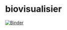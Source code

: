 # biovisualisier
[![Binder](https://mybinder.org/badge_logo.svg)](https://mybinder.org/v2/gh/gideon116/biovisualisier/HEAD)
